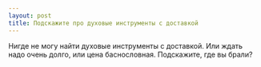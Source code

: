 ```yaml
---
layout: post 
title: Подскажите про духовые инструменты с доставкой 
--- 
```

Нигде не могу найти духовые инструменты с доставкой. Или ждать надо очень долго, или цена баснословная. Подскажите, где вы брали?